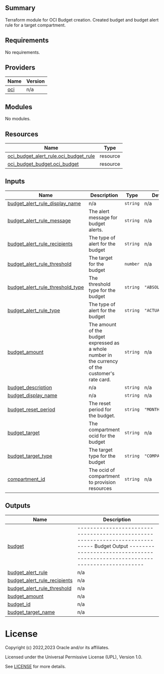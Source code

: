 ## Summary

Terraform module for OCI Budget creation. 
Created budget and budget alert rule for a target compartment. 

<!-- BEGIN_TF_DOCS -->
## Requirements

No requirements.

## Providers

| Name | Version |
|------|---------|
| <a name="provider_oci"></a> [oci](#provider\_oci) | n/a |

## Modules

No modules.

## Resources

| Name | Type |
|------|------|
| [oci_budget_alert_rule.oci_budget_rule](https://registry.terraform.io/providers/oracle/oci/latest/docs/resources/budget_alert_rule) | resource |
| [oci_budget_budget.oci_budget](https://registry.terraform.io/providers/oracle/oci/latest/docs/resources/budget_budget) | resource |

## Inputs

| Name | Description | Type | Default | Required |
|------|-------------|------|---------|:--------:|
| <a name="input_budget_alert_rule_display_name"></a> [budget\_alert\_rule\_display\_name](#input\_budget\_alert\_rule\_display\_name) | n/a | `string` | n/a | yes |
| <a name="input_budget_alert_rule_message"></a> [budget\_alert\_rule\_message](#input\_budget\_alert\_rule\_message) | The alert message for budget alerts. | `string` | n/a | yes |
| <a name="input_budget_alert_rule_recipients"></a> [budget\_alert\_rule\_recipients](#input\_budget\_alert\_rule\_recipients) | The type of alert for the budget | `string` | n/a | yes |
| <a name="input_budget_alert_rule_threshold"></a> [budget\_alert\_rule\_threshold](#input\_budget\_alert\_rule\_threshold) | The target for the budget | `number` | n/a | yes |
| <a name="input_budget_alert_rule_threshold_type"></a> [budget\_alert\_rule\_threshold\_type](#input\_budget\_alert\_rule\_threshold\_type) | The threshold type for the budget | `string` | `"ABSOLUTE"` | no |
| <a name="input_budget_alert_rule_type"></a> [budget\_alert\_rule\_type](#input\_budget\_alert\_rule\_type) | The type of alert for the budget | `string` | `"ACTUAL"` | no |
| <a name="input_budget_amount"></a> [budget\_amount](#input\_budget\_amount) | The amount of the budget expressed as a whole number in the currency of the customer's rate card. | `string` | n/a | yes |
| <a name="input_budget_description"></a> [budget\_description](#input\_budget\_description) | n/a | `string` | n/a | yes |
| <a name="input_budget_display_name"></a> [budget\_display\_name](#input\_budget\_display\_name) | n/a | `string` | n/a | yes |
| <a name="input_budget_reset_period"></a> [budget\_reset\_period](#input\_budget\_reset\_period) | The reset period for the budget. | `string` | `"MONTHLY"` | no |
| <a name="input_budget_target"></a> [budget\_target](#input\_budget\_target) | The compartment ocid for the budget | `string` | n/a | yes |
| <a name="input_budget_target_type"></a> [budget\_target\_type](#input\_budget\_target\_type) | The target type for the budget | `string` | `"COMPARTMENT"` | no |
| <a name="input_compartment_id"></a> [compartment\_id](#input\_compartment\_id) | The ocid of compartment to provision resources | `string` | n/a | yes |

## Outputs

| Name | Description |
|------|-------------|
| <a name="output_budget"></a> [budget](#output\_budget) | ----------------------------------------------------------------------------- Budget Output ----------------------------------------------------------------------------- |
| <a name="output_budget_alert_rule"></a> [budget\_alert\_rule](#output\_budget\_alert\_rule) | n/a |
| <a name="output_budget_alert_rule_recipients"></a> [budget\_alert\_rule\_recipients](#output\_budget\_alert\_rule\_recipients) | n/a |
| <a name="output_budget_alert_rule_threshold"></a> [budget\_alert\_rule\_threshold](#output\_budget\_alert\_rule\_threshold) | n/a |
| <a name="output_budget_amount"></a> [budget\_amount](#output\_budget\_amount) | n/a |
| <a name="output_budget_id"></a> [budget\_id](#output\_budget\_id) | n/a |
| <a name="output_budget_target_name"></a> [budget\_target\_name](#output\_budget\_target\_name) | n/a |
<!-- END_TF_DOCS -->    

# License

Copyright (c) 2022,2023 Oracle and/or its affiliates.

Licensed under the Universal Permissive License (UPL), Version 1.0.

See [LICENSE](../../LICENSE) for more details.